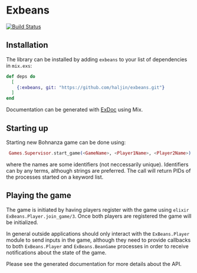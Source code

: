 # Exbeans
[![Build Status](https://travis-ci.org/haljin/exbeans.svg?branch=master)](https://travis-ci.org/haljin/exbeans)

## Installation

The library can be installed by adding `exbeans` to your list of dependencies in `mix.exs`:

```elixir
def deps do
  [
    {:exbeans, git: "https://github.com/haljin/exbeans.git"}
  ]
end
```

Documentation can be generated with [ExDoc](https://github.com/elixir-lang/ex_doc) using Mix.

## Starting up

Starting new Bohnanza game can be done using:

```elixir
 Games.Supervisor.start_game(<GameName>, <Player1Name>, <Player2Name>)
```
where the names are some identifiers (not neccessarily unique). Identifiers can by any terms, although strings are preferred. The call will return PIDs of the processes started on a keyword list.

## Playing the game

The game is initiated by having players register with the game using `elixir ExBeans.Player.join_game/3`. Once both players are registered the game will be initialized. 

In general outside applications should only interact with the `ExBeans.Player` module to send inputs in the game, although they need to provide callbacks to both `ExBeans.Player` and `ExBeans.BeanGame` processes in order to receive notifications about the state of the game.

Please see the generated documentation for more details about the API.
